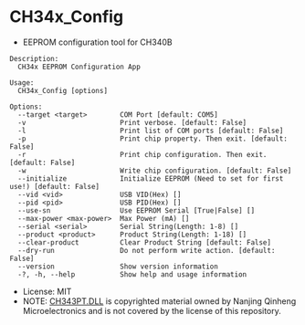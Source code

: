 # CH34x_Config

* EEPROM configuration tool for CH340B

```
Description:
  CH34x EEPROM Configuration App

Usage:
  CH34x_Config [options]

Options:
  --target <target>        COM Port [default: COM5]
  -v                       Print verbose. [default: False]
  -l                       Print list of COM ports [default: False]
  -p                       Print chip property. Then exit. [default: False]
  -r                       Print chip configuration. Then exit. [default: False]
  -w                       Write chip configuration. [default: False]
  --initialize             Initialize EEPROM (Need to set for first use!) [default: False]
  --vid <vid>              USB VID(Hex) []
  --pid <pid>              USB PID(Hex) []
  --use-sn                 Use EEPROM Serial [True|False] []
  --max-power <max-power>  Max Power (mA) []
  --serial <serial>        Serial String(Length: 1-8) []
  --product <product>      Product String(Length: 1-18) []
  --clear-product          Clear Product String [default: False]
  --dry-run                Do not perform write action. [default: False]
  --version                Show version information
  -?, -h, --help           Show help and usage information
```

* License: MIT
* NOTE: [CH343PT.DLL](CH34x_Config/CH343PT.DLL) is copyrighted material owned by Nanjing Qinheng Microelectronics and is not covered by the license of this repository.
